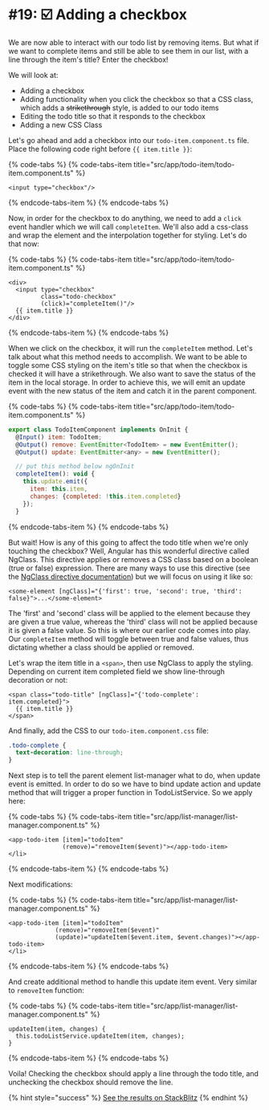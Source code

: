# \#19: ☑️ Adding a checkbox

We are now able to interact with our todo list by removing items. But what if we want to complete items and still be able to see them in our list, with a line through the item's title? Enter the checkbox!

We will look at:

- Adding a checkbox
- Adding functionality when you click the checkbox so that a CSS class, which adds a ~~strikethrough~~ style, is added to our todo items
- Editing the todo title so that it responds to the checkbox
- Adding a new CSS Class

Let's go ahead and add a checkbox into our `todo-item.component.ts` file. Place the following code right before `{{ item.title }}`:

{% code-tabs %}
{% code-tabs-item title="src/app/todo-item/todo-item.component.ts" %}

```markup
<input type="checkbox"/>
```

{% endcode-tabs-item %}
{% endcode-tabs %}

Now, in order for the checkbox to do anything, we need to add a `click` event handler which we will call `completeItem`. We'll also add a css-class and wrap the element and the interpolation together for styling. Let's do that now:

{% code-tabs %}
{% code-tabs-item title="src/app/todo-item/todo-item.component.ts" %}

```markup
<div>
  <input type="checkbox"
         class="todo-checkbox"
         (click)="completeItem()"/>
  {{ item.title }}
</div>
```

{% endcode-tabs-item %}
{% endcode-tabs %}

When we click on the checkbox, it will run the `completeItem` method. Let's talk about what this method needs to accomplish. We want to be able to toggle some CSS styling on the item's title so that when the checkbox is checked it will have a strikethrough. We also want to save the status of the item in the local storage. In order to achieve this, we will emit an update event with the new status of the item and catch it in the parent component.

{% code-tabs %}
{% code-tabs-item title="src/app/todo-item/todo-item.component.ts" %}

```javascript
export class TodoItemComponent implements OnInit {
  @Input() item: TodoItem;
  @Output() remove: EventEmitter<TodoItem> = new EventEmitter();
  @Output() update: EventEmitter<any> = new EventEmitter();

  // put this method below ngOnInit
  completeItem(): void {
    this.update.emit({
      item: this.item,
      changes: {completed: !this.item.completed}
    });
  }
```

{% endcode-tabs-item %}
{% endcode-tabs %}

But wait! How is any of this going to affect the todo title when we're only touching the checkbox? Well, Angular has this wonderful directive called NgClass. This directive applies or removes a CSS class based on a boolean \(true or false\) expression. There are many ways to use this directive \(see the [NgClass directive documentation](https://angular.io/api/common/NgClass)\) but we will focus on using it like so:

```markup
<some-element [ngClass]="{'first': true, 'second': true, 'third': false}">...</some-element>
```

The 'first' and 'second' class will be applied to the element because they are given a true value, whereas the 'third' class will not be applied because it is given a false value. So this is where our earlier code comes into play. Our `completeItem` method will toggle between true and false values, thus dictating whether a class should be applied or removed.

Let's wrap the item title in a `<span>`, then use NgClass to apply the styling. Depending on current item completed field we show line-through decoration or not:

```markup
<span class="todo-title" [ngClass]="{'todo-complete': item.completed}">
  {{ item.title }}
</span>
```

And finally, add the CSS to our `todo-item.component.css` file:

```css
.todo-complete {
  text-decoration: line-through;
}
```

Next step is to tell the parent element list-manager what to do, when update event is emitted. In order to do so we have to bind update action and update method that will trigger a proper function in TodoListService. So we apply here:

{% code-tabs %}
{% code-tabs-item title="src/app/list-manager/list-manager.component.ts" %}

```markup
<app-todo-item [item]="todoItem"
               (remove)="removeItem($event)"></app-todo-item>
</li>
```

{% endcode-tabs-item %}
{% endcode-tabs %}

Next modifications:

{% code-tabs %}
{% code-tabs-item title="src/app/list-manager/list-manager.component.ts" %}

```markup
<app-todo-item [item]="todoItem"
             (remove)="removeItem($event)"
             (update)="updateItem($event.item, $event.changes)"></app-todo-item>
</li>
```

{% endcode-tabs-item %}
{% endcode-tabs %}

And create additional method to handle this update item event. Very similar to `removeItem` function:

{% code-tabs %}
{% code-tabs-item title="src/app/list-manager/list-manager.component.ts" %}

```markup
updateItem(item, changes) {
  this.todoListService.updateItem(item, changes);
}
```

{% endcode-tabs-item %}
{% endcode-tabs %}

Voila! Checking the checkbox should apply a line through the todo title, and unchecking the checkbox should remove the line.

{% hint style="success" %}
[See the results on StackBlitz](https://stackblitz.com/github/ng-girls/todo-list-tutorial/tree/master/examples/19-adding-a-checkbox)
{% endhint %}
